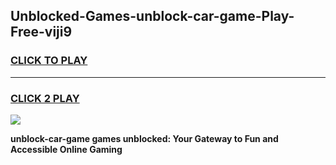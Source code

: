 
## Unblocked-Games-unblock-car-game-Play-Free-viji9
<h3>
<a href="https://premium76.site?title=unblock-car-game&ref=24M">CLICK TO PLAY</a></h3>
<hr>

<h3>
<a href="https://premium76.site?title=unblock-car-game&ref=24M">CLICK 2 PLAY</a>
  
</h3>

<a href="https://premium76.site?title=unblock-car-game&ref=24M"><img src="https://clearcache.store/games.png"></a>


**unblock-car-game games unblocked: Your Gateway to Fun and Accessible Online Gaming**
